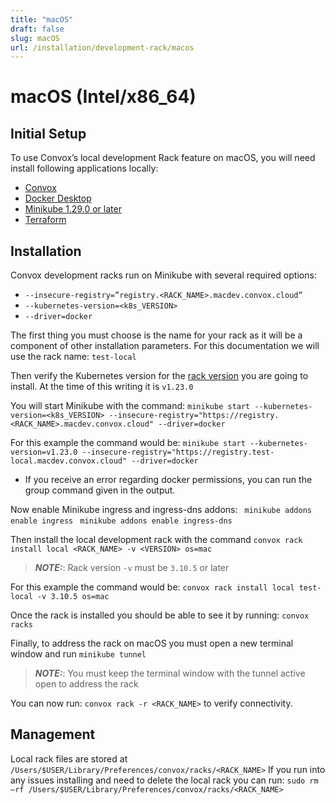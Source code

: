 ```yaml
---
title: "macOS"
draft: false
slug: macOS
url: /installation/development-rack/macos
---
```

# macOS (Intel/x86_64)

## Initial Setup

To use Convox’s local development Rack feature on macOS, you will need install following applications locally:
- [Convox](/reference/primitives/getting-started/introduction/#install-the-convox-cli-and-login)
- [Docker Desktop](https://docs.docker.com/desktop/install/mac-install/)
- [Minikube 1.29.0 or later](https://minikube.sigs.k8s.io/docs/start/)
- [Terraform](https://developer.hashicorp.com/terraform/downloads)


## Installation

Convox development racks run on Minikube with several required options:
- `--insecure-registry=”registry.<RACK_NAME>.macdev.convox.cloud”`
- `--kubernetes-version=<k8s_VERSION>`
- `--driver=docker`

The first thing you must choose is the name for your rack as it will be a component of other installation parameters.  For this documentation we will use the rack name: `test-local`

Then verify the Kubernetes version for the [rack version](https://github.com/convox/convox/releases) you are going to install.  At the time of this writing it is `v1.23.0`

You will start Minikube with the command:
`minikube start --kubernetes-version=<k8s_VERSION> --insecure-registry="https://registry.<RACK_NAME>.macdev.convox.cloud" --driver=docker`

For this example the command would be:
`minikube start --kubernetes-version=v1.23.0 --insecure-registry="https://registry.test-local.macdev.convox.cloud" --driver=docker`
- If you receive an error regarding docker permissions, you can run the group command given in the output.

Now enable Minikube ingress and ingress-dns addons:
` minikube addons enable ingress`
` minikube addons enable ingress-dns`


Then install the local development rack with the command `convox rack install local <RACK_NAME> -v <VERSION> os=mac`
> **_NOTE:_**: Rack version `-v` must be `3.10.5` or later

For this example the command would be:
`convox rack install local test-local -v 3.10.5 os=mac`

Once the rack is installed you should be able to see it by running: `convox racks`

Finally, to address the rack on macOS you must open a new terminal window and run `minikube tunnel`
> **_NOTE:_**: You must keep the terminal window with the tunnel active open to address the rack

You can now run: `convox rack -r <RACK_NAME>` to verify connectivity.


## Management

Local rack files are stored at `/Users/$USER/Library/Preferences/convox/racks/<RACK_NAME>`
If you run into any issues installing and need to delete the local rack you can run:
`sudo rm –rf /Users/$USER/Library/Preferences/convox/racks/<RACK_NAME>`